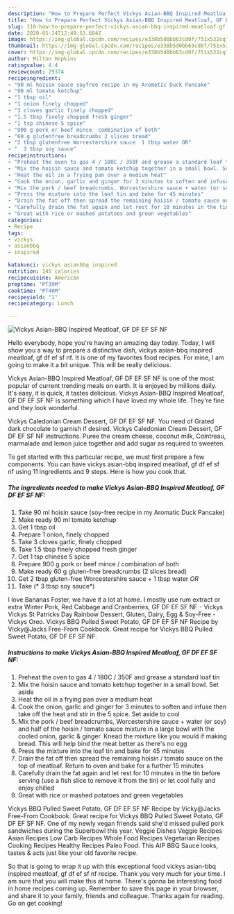 ```yaml
---
description: "How to Prepare Perfect Vickys Asian-BBQ Inspired Meatloaf, GF DF EF SF NF"
title: "How to Prepare Perfect Vickys Asian-BBQ Inspired Meatloaf, GF DF EF SF NF"
slug: 110-how-to-prepare-perfect-vickys-asian-bbq-inspired-meatloaf-gf-df-ef-sf-nf
date: 2020-05-24T12:49:53.684Z
image: https://img-global.cpcdn.com/recipes/e338b5d0bb63cd0f/751x532cq70/vickys-asian-bbq-inspired-meatloaf-gf-df-ef-sf-nf-recipe-main-photo.jpg
thumbnail: https://img-global.cpcdn.com/recipes/e338b5d0bb63cd0f/751x532cq70/vickys-asian-bbq-inspired-meatloaf-gf-df-ef-sf-nf-recipe-main-photo.jpg
cover: https://img-global.cpcdn.com/recipes/e338b5d0bb63cd0f/751x532cq70/vickys-asian-bbq-inspired-meatloaf-gf-df-ef-sf-nf-recipe-main-photo.jpg
author: Milton Hopkins
ratingvalue: 4.4
reviewcount: 29374
recipeingredient:
- "90 ml hoisin sauce soyfree recipe in my Aromatic Duck Pancake"
- "90 ml tomato ketchup"
- "1 tbsp oil"
- "1 onion finely chopped"
- "3 cloves garlic finely chopped"
- "1.5 tbsp finely chopped fresh ginger"
- "1 tsp chinese 5 spice"
- "900 g pork or beef mince  combination of both"
- "60 g glutenfree breadcrumbs 2 slices bread"
- "2 tbsp glutenfree Worcestershire sauce  1 tbsp water OR"
- "  3 tbsp soy sauce"
recipeinstructions:
- "Preheat the oven to gas 4 / 180C / 350F and grease a standard loaf tin"
- "Mix the hoisin sauce and tomato ketchup together in a small bowl. Set aside"
- "Heat the oil in a frying pan over a medium heat"
- "Cook the onion, garlic and ginger for 3 minutes to soften and infuse then take off the heat and stir in the 5 spice. Set aside to cool"
- "Mix the pork / beef breadcrumbs, Worcestershire sauce + water (or soy) and half of the hoisin / tomato sauce mixture in a large bowl with the cooled onion, garlic &amp; ginger. Knead the mixture like you would if making bread. This will help bind the meat better as there&#39;s no egg"
- "Press the mixture into the loaf tin and bake for 45 minutes"
- "Drain the fat off then spread the remaining hoisin / tomato sauce on the top of meatloaf. Return to oven and bake for a further 15 minutes"
- "Carefully drain the fat again and let rest for 10 minutes in the tin before serving (use a fish slice to remove it from the tin) or let cool fully and enjoy chilled"
- "Great with rice or mashed potatoes and green vegetables"
categories:
- Recipe
tags:
- vickys
- asianbbq
- inspired

katakunci: vickys asianbbq inspired 
nutrition: 145 calories
recipecuisine: American
preptime: "PT39M"
cooktime: "PT40M"
recipeyield: "1"
recipecategory: Lunch

---
```



![Vickys Asian-BBQ Inspired Meatloaf, GF DF EF SF NF](https://img-global.cpcdn.com/recipes/e338b5d0bb63cd0f/751x532cq70/vickys-asian-bbq-inspired-meatloaf-gf-df-ef-sf-nf-recipe-main-photo.jpg)

Hello everybody, hope you're having an amazing day today. Today, I will show you a way to prepare a distinctive dish, vickys asian-bbq inspired meatloaf, gf df ef sf nf. It is one of my favorites food recipes. For mine, I am going to make it a bit unique. This will be really delicious.

Vickys Asian-BBQ Inspired Meatloaf, GF DF EF SF NF is one of the most popular of current trending meals on earth. It is enjoyed by millions daily. It's easy, it is quick, it tastes delicious. Vickys Asian-BBQ Inspired Meatloaf, GF DF EF SF NF is something which I have loved my whole life. They're fine and they look wonderful.

Vickys Caledonian Cream Dessert, GF DF EF SF NF. You need of Grated dark chocolate to garnish if desired. Vickys Caledonian Cream Dessert, GF DF EF SF NF instructions. Puree the cream cheese, coconut milk, Cointreau, marmalade and lemon juice together and add sugar as required to sweeten.


To get started with this particular recipe, we must first prepare a few components. You can have vickys asian-bbq inspired meatloaf, gf df ef sf nf using 11 ingredients and 9 steps. Here is how you cook that.

<!--inarticleads1-->

##### The ingredients needed to make Vickys Asian-BBQ Inspired Meatloaf, GF DF EF SF NF:

1. Take 90 ml hoisin sauce (soy-free recipe in my Aromatic Duck Pancake)
1. Make ready 90 ml tomato ketchup
1. Get 1 tbsp oil
1. Prepare 1 onion, finely chopped
1. Take 3 cloves garlic, finely chopped
1. Take 1.5 tbsp finely chopped fresh ginger
1. Get 1 tsp chinese 5 spice
1. Prepare 900 g pork or beef mince / combination of both
1. Make ready 60 g gluten-free breadcrumbs (2 slices bread)
1. Get 2 tbsp gluten-free Worcestershire sauce + 1 tbsp water *OR*
1. Take  (* 3 tbsp soy sauce*)


I love Bananas Foster, we have it a lot at home. I mostly use rum extract or extra Winter Pork, Red Cabbage and Cranberries, GF DF EF SF NF - Vickys Vickys St Patricks Day Rainbow Dessert, Gluten, Dairy, Egg &amp; Soy-Free - Vickys Oreo. Vickys BBQ Pulled Sweet Potato, GF DF EF SF NF Recipe by Vicky@Jacks Free-From Cookbook. Great recipe for Vickys BBQ Pulled Sweet Potato, GF DF EF SF NF. 

<!--inarticleads2-->

##### Instructions to make Vickys Asian-BBQ Inspired Meatloaf, GF DF EF SF NF:

1. Preheat the oven to gas 4 / 180C / 350F and grease a standard loaf tin
1. Mix the hoisin sauce and tomato ketchup together in a small bowl. Set aside
1. Heat the oil in a frying pan over a medium heat
1. Cook the onion, garlic and ginger for 3 minutes to soften and infuse then take off the heat and stir in the 5 spice. Set aside to cool
1. Mix the pork / beef breadcrumbs, Worcestershire sauce + water (or soy) and half of the hoisin / tomato sauce mixture in a large bowl with the cooled onion, garlic &amp; ginger. Knead the mixture like you would if making bread. This will help bind the meat better as there&#39;s no egg
1. Press the mixture into the loaf tin and bake for 45 minutes
1. Drain the fat off then spread the remaining hoisin / tomato sauce on the top of meatloaf. Return to oven and bake for a further 15 minutes
1. Carefully drain the fat again and let rest for 10 minutes in the tin before serving (use a fish slice to remove it from the tin) or let cool fully and enjoy chilled
1. Great with rice or mashed potatoes and green vegetables


Vickys BBQ Pulled Sweet Potato, GF DF EF SF NF Recipe by Vicky@Jacks Free-From Cookbook. Great recipe for Vickys BBQ Pulled Sweet Potato, GF DF EF SF NF. One of my newly vegan friends said she&#39;d missed pulled pork sandwiches during the Superbowl this year. Veggie Dishes Veggie Recipes Asian Recipes Low Carb Recipes Whole Food Recipes Vegetarian Recipes Cooking Recipes Healthy Recipes Paleo Food. This AIP BBQ Sauce looks, tastes &amp; acts just like your old favorite recipe. 

So that is going to wrap it up with this exceptional food vickys asian-bbq inspired meatloaf, gf df ef sf nf recipe. Thank you very much for your time. I am sure that you will make this at home. There's gonna be interesting food in home recipes coming up. Remember to save this page in your browser, and share it to your family, friends and colleague. Thanks again for reading. Go on get cooking!
